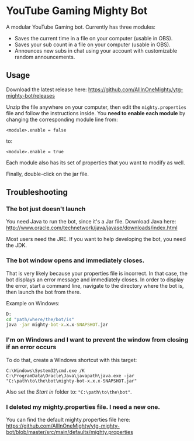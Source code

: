 # YouTube Gaming Mighty Bot

A modular YouTube Gaming bot. Currently has three modules:

* Saves the current time in a file on your computer (usable in OBS).
* Saves your sub count in a file on your computer (usable in OBS).
* Announces new subs in chat using your account with customizable random announcements.

## Usage

Download the latest release here: https://github.com/AllInOneMighty/ytg-mighty-bot/releases

Unzip the file anywhere on your computer, then edit the `mighty.properties` file and follow the instructions inside. You **need to enable each module** by changing the corresponding module line from:

```
<module>.enable = false
```

to:

```
<module>.enable = true
```

Each module also has its set of properties that you want to modify as well.

Finally, double-click on the jar file.

## Troubleshooting

### The bot just doesn't launch

You need Java to run the bot, since it's a Jar file. Download Java here: http://www.oracle.com/technetwork/java/javase/downloads/index.html

Most users need the JRE. If you want to help developing the bot, you need the JDK.

### The bot window opens and immediately closes.

That is very likely because your properties file is incorrect. In that case, the bot displays an error message and immediately closes. In order to display the error, start a command line, navigate to the directory where the bot is, then launch the bot from there.

Example on Windows:
```cmd
D:
cd "path/where/the/bot/is"
java -jar mighty-bot-x.x.x-SNAPSHOT.jar
```

### I'm on Windows and I want to prevent the window from closing if an error occurs

To do that, create a Windows shortcut with this target:

```C:\Windows\System32\cmd.exe /K C:\ProgramData\Oracle\Java\javapath\java.exe -jar "C:\path\to\the\bot\mighty-bot-x.x.x-SNAPSHOT.jar"```

Also set the *Start in* folder to: ```"C:\path\to\the\bot"```.

### I deleted my mighty.properties file. I need a new one.

You can find the default mighty.properties file here: https://github.com/AllInOneMighty/ytg-mighty-bot/blob/master/src/main/defaults/mighty.properties
